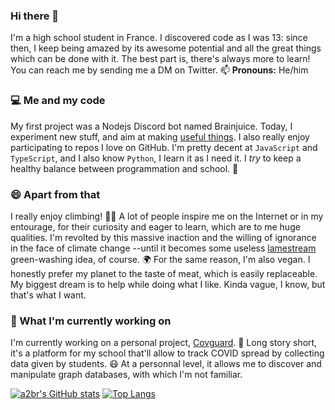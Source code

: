 ### Hi there 👋

<!--
**a2br/a2br** is a ✨ _special_ ✨ repository because its `README.md` (this file) appears on your GitHub profile.

Here are some ideas to get you started:

- 🔭 I’m currently working on ...
- 🌱 I’m currently learning ...
- 👯 I’m looking to collaborate on ...
- 🤔 I’m looking for help with ...
- 💬 Ask me about ...
- 📫 How to reach me: ...
- 😄 Pronouns: ...
- ⚡ Fun fact: ...
-->

I'm a high school student in France. I discovered code as I was 13: since then, I keep being amazed by its awesome potential and all the great things which can be done with it. The best part is, there's always more to learn! You can reach me by sending me a DM on Twitter. 📫 **Pronouns:** He/him

### 💻 Me and my code
My first project was a Nodejs Discord bot named Brainjuice. Today, I experiment new stuff, and aim at making [useful things](https://github.com/a2br/netflix-pin-hacker "Yeahhh... useful things..."). I also really enjoy participating to repos I love on GitHub. I'm pretty decent at `JavaScript` and `TypeScript`, and I also know `Python`, I learn it as I need it. I *try* to keep a healthy balance between programmation and school. 🎒

### 😄 Apart from that
I really enjoy climbing! 🧗‍♂️ A lot of people inspire me on the Internet or in my entourage, for their curiosity and eager to learn, which are to me huge qualities. I'm revolted by this massive inaction and the willing of ignorance in the face of climate change --until it becomes some useless [lamestream](https://www.urbandictionary.com/define.php?term=lamestream "Pretty useful word, btw") green-washing idea, of course. 🌍 For the same reason, I'm also vegan. I honestly prefer my planet to the taste of meat, which is easily replaceable. My biggest dream is to help while doing what I like. Kinda vague, I know, but that's what I want.

### 🔭 What I'm currently working on
I'm currently working on a personal project, [Covguard](https://github.com/covguard). 🦠 Long story short, it's a platform for my school that'll allow to track COVID spread by collecting data given by students. 😷 At a personnal level, it allows me to discover and manipulate graph databases, with which I'm not familiar.

[![a2br's GitHub stats](https://github-readme-stats.vercel.app/api?username=a2br&count_private=true&show_icons=true)](https://github.com/anuraghazra/github-readme-stats)
[![Top Langs](https://github-readme-stats.vercel.app/api/top-langs/?username=a2br&layout=compact)](https://github.com/anuraghazra/github-readme-stats)
